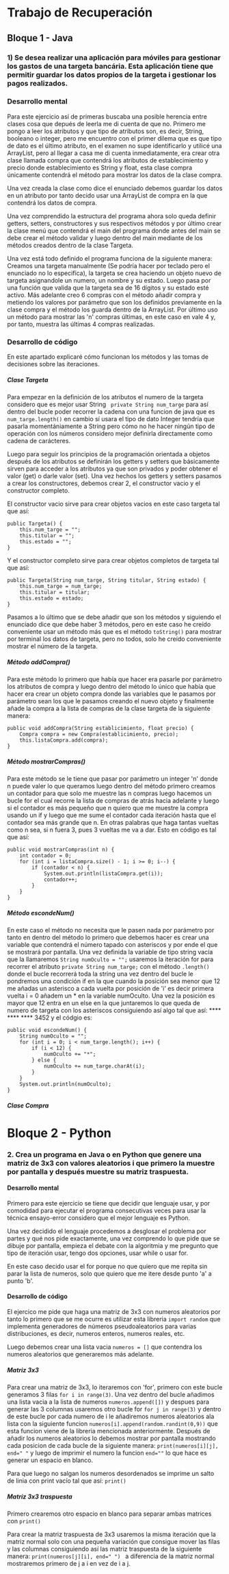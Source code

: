 # Trabajo de Recuperación

## Bloque 1 - Java

### 1) Se desea realizar una aplicación para móviles para gestionar los gastos de una targeta bancária. Esta aplicación tiene que permitir guardar los datos propios de la targeta i gestionar los pagos realizados.

### Desarrollo mental
Para este ejercicio así de primeras buscaba una posible herencia entre clases cosa que depués de leerla me di cuenta de que no.
Primero me pongo a leer los atributos y que tipo de atributos son, es decir, String, booleano o integer, pero me encuentro con el primer
dilema que es que tipo de dato es el último atributo, en el examen no supe identificarlo y utilicé una ArrayList, pero al llegar a casa me di cuenta inmediatamente, era crear otra clase llamada compra que contendrá los atributos de establecimiento y precio donde establecimiento es   String y float, esta clase compra únicamente contendrá el método para mostrar los datos de la clase compra.

Una vez creada la clase como dice el enunciado debemos guardar los datos en un atributo por tanto decido usar una ArrayList de compra en la que
contendrá los datos de compra.

Una vez comprendido la estructura del programa ahora solo queda definir getters, setters, constructores y sus respectivos métodos y por último crear la clase menú que contendrá el main del programa donde antes del main se debe crear el método validar y luego dentro del main mediante de los métodos creados dentro de la clase Targeta.

Una vez está todo definido el programa funciona de la siguiente manera: Creamos una targeta manualmente (Se podría hacer por teclado pero el enunciado no lo especifíca), la targeta se crea haciendo un objeto nuevo de targeta asignandole un numero, un nombre y su estado. Luego pasa por una función que valida que la targeta sea de 16 dígitos y su estado esté activo. Más adelante creo 6 compras con el método añadir compra y metiendo los valores por parámetro que son los definidos previamente en la clase compra y el método los guarda dentro de la ArrayList. 
Por último uso un método para mostrar las 'n' compras últimas, en este caso en vale 4 y, por tanto, muestra las últimas 4 compras realizadas.

### Desarrollo de código

En este apartado explicaré cómo funcionan los métodos y las tomas de decisiones sobre las iteraciones. 

##### Clase Targeta

Para empezar en la definición de los atributos el numero de la targeta considero que es mejor usar String ` private String num_targe` para así dentro del bucle poder recorrer la cadena con una funcion de java que es `num_targe.length()` en cambio sí usara el tipo de dato Integer tendría que pasarla momentániamente a String pero cómo no he hacer ningún tipo de operación con los números considero mejor definirla directamente como cadena de carácteres.

Luego para seguir los principios de la programación orientada a objetos después de los atributos se definirán los getters y setters que básicamente sirven para acceder a los atributos ya que son privados y poder obtener el valor (get) o darle valor (set). Una vez hechos los getters y setters pasamos a crear los constructores, debemos crear 2, el constructor vacio y el constructor completo. 

El constructor vacio sirve para crear objetos vacios en este caso targeta tal que así:
```
public Targeta() {
    this.num_targe = "";
    this.titular = "";
    this.estado = "";
}
```
Y el constructor completo sirve para crear objetos completos de targeta tal que así:
```
public Targeta(String num_targe, String titular, String estado) { 
    this.num_targe = num_targe;
    this.titular = titular;
    this.estado = estado;
}
```
Pasamos a lo último que se debe añadir que son los métodos y siguiendo el enunciado dice que debe haber 3 métodos, pero en este caso he creído conveniente usar un método más que es el método `toString()` para mostrar por terminal los datos de targeta, pero no todos, solo he creído conveniente mostrar el número de la targeta.

##### Método addCompra()

Para este método lo primero que había que hacer era pasarle por parámetro los atributos de compra y luego dentro del método lo único que había que hacer era crear un objeto compra donde las variables que le pasamos por parámetro sean los que le pasamos creando el nuevo objeto y finalmente añade la compra a la lista de compras de la clase targeta de la siguiente manera:
```
public void addCompra(String establicimiento, float precio) { 
    Compra compra = new Compra(establicimiento, precio);
    this.listaCompra.add(compra);
}
```

##### Método mostrarCompras()

Para este método se le tiene que pasar por parámetro un integer 'n' donde n puede valer lo que queramos luego dentro del método primero creamos un contador para que solo me muestre las n compras luego hacemos un bucle for el cual recorre la lista de compras de atrás hacia adelante y luego si el contador es más pequeño que n quiero que me muestre la compra usando un if y luego que me sume el contador cada iteración hasta que el contador sea más grande que n. En otras palabras que haga tantas vueltas como n sea, si n fuera 3, pues 3 vueltas me va a dar. Esto en código es tal que así:

```
public void mostrarCompras(int n) { 
    int contador = 0; 
    for (int i = listaCompra.size() - 1; i >= 0; i--) {
        if (contador < n) { 
            System.out.println(listaCompra.get(i));
            contador++;
        }
    }
}
```

##### Método escondeNum()

En este caso el método no necesita que le pasen nada por parámetro por tanto en dentro del método lo primero que debemos hacer es crear una variable que contendrá el número tapado con asteriscos y por ende el que se mostrará por pantalla. Una vez definida la variable de tipo string vacía que la llamaremos `String numOculto = "";` usaremos la iteración for para recorrer el atributo `private String num_targe;`  con el método `.length()` donde el bucle recorrerá toda la string una vez dentro del bucle le pondremos una condición if en la que cuando la posición sea menor que 12 me añadas un asterisco a cada vuelta por posición de 'i' es decir primera vuelta i = 0 añadem un * en la variable numOculto. 
Una vez la posición es mayor que 12 entra en un else en la que juntaremos lo que queda de numero de targeta con los asteriscos 
consiguiendo así algo tal que así: **** **** **** 3452 y el códgio es:
```
public void escondeNum() { 
    String numOculto = "";
    for (int i = 0; i < num_targe.length(); i++) {
        if (i < 12) {
            numOculto += "*"; 
        } else {
            numOculto += num_targe.charAt(i); 
        }
    }
    System.out.println(numOculto);
}
```

##### Clase Compra




# Bloque 2 - Python

### 2. Crea un programa en Java o en Python que genere una matriz de 3x3 con valores aleatorios i que primero la muestre por pantalla y después muestre su matriz traspuesta.

#### Desarrollo mental

Primero para este ejercicio se tiene que decidir que lenguaje usar, y por comodidad para ejecutar el programa consecutivas veces para usar la técnica ensayo-error considero que el mejor lenguaje es Python.

Una vez decidido el lenguaje procedemos a desglosar el problema por partes y qué nos pide exactamente, una vez comprendo lo que pide que se dibuje por pantalla, empieza el debate con la algoritmia y me pregunto que tipo de iteración usar, tengo dos opciones, usar while o usar for. 

En este caso decido usar el for porque no que quiero que me repita sin parar la lista de numeros, solo que quiero que me itere desde punto 'a' a punto 'b'.

#### Desarrollo de código 

El ejercico me pide que haga una matriz de 3x3 con numeros aleatorios por tanto lo primero que se me ocurre es utilizar esta libreria `import random` que implementa generadores de números pseudoaleatorios para varias distribuciones, es decir, numeros enteros, numeros reales, etc. 

Luego debemos crear una lista vacia `numeros = []` que contendra los numeros aleatorios que generaremos más adelante.

##### Matriz 3x3

Para crear una matriz de 3x3, lo iteraremos con 'for', primero con este bucle generamos 3 filas `for i in range(3)`. Una vez dentro del bucle añadimos una lista vacia a la lista de numeros `numeros.append([])` y despues para generar las 3 columnas usaremos otro bucle for `for j in range(3)` y dentro de este bucle por cada numero de i le añadiremos numeros aleatorios ala lista con la siguiente funcion `numeros[i].append(random.randint(0,9))` que esta funcion viene de la libreria mencionada anteriormente. 
Después de añadir los numeros aleatorios lo debemos mostrar por pantalla mostrando cada posicion de cada bucle de la siguiente manera: `print(numeros[i][j], end=" "` y luego de imprimir el numero la funcion `end=""` lo que hace es generar un espacio en blanco. 

Para que luego no salgan los numeros desordenados se imprime un salto de linia con print vacío tal que así: `print()`

##### Matriz 3x3 traspuesta

Primero crearemos otro espacio en blanco para separar ambas matrices con `print()`

Para crear la matriz traspuesta de 3x3 usaremos la misma iteración que la matriz normal solo con una pequeña variación que consigue mover las filas y las columnas consiguiendo así las matriz traspuesta de la siguiente manera: `print(numeros[j][i], end=" ") ` a diferencia de la matriz normal mostraremos primero de j a i en vez de i a j.




